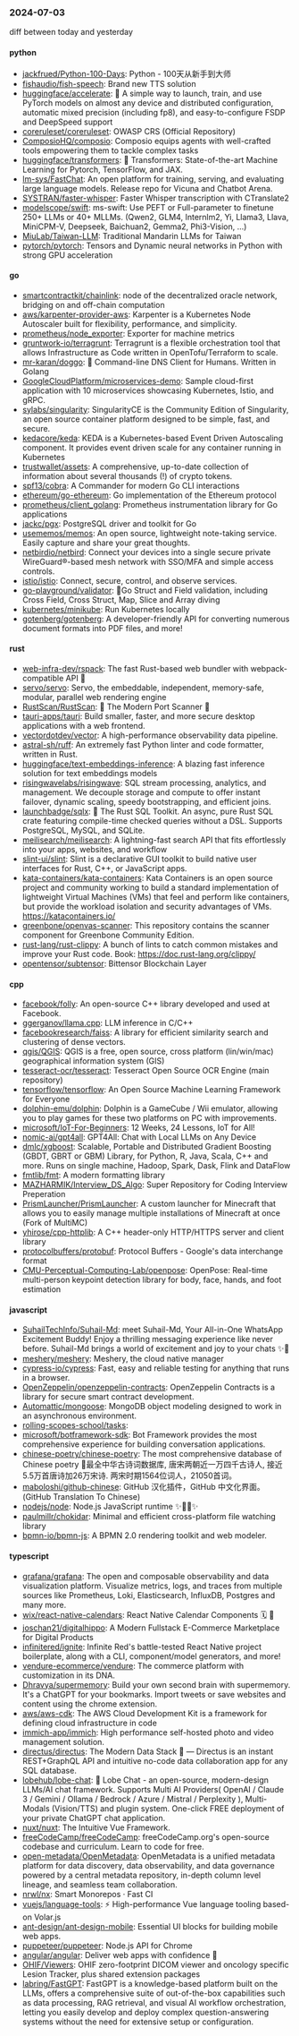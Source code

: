 ### 2024-07-03
diff between today and yesterday

#### python
* [jackfrued/Python-100-Days](https://github.com/jackfrued/Python-100-Days): Python - 100天从新手到大师
* [fishaudio/fish-speech](https://github.com/fishaudio/fish-speech): Brand new TTS solution
* [huggingface/accelerate](https://github.com/huggingface/accelerate): 🚀 A simple way to launch, train, and use PyTorch models on almost any device and distributed configuration, automatic mixed precision (including fp8), and easy-to-configure FSDP and DeepSpeed support
* [coreruleset/coreruleset](https://github.com/coreruleset/coreruleset): OWASP CRS (Official Repository)
* [ComposioHQ/composio](https://github.com/ComposioHQ/composio): Composio equips agents with well-crafted tools empowering them to tackle complex tasks
* [huggingface/transformers](https://github.com/huggingface/transformers): 🤗 Transformers: State-of-the-art Machine Learning for Pytorch, TensorFlow, and JAX.
* [lm-sys/FastChat](https://github.com/lm-sys/FastChat): An open platform for training, serving, and evaluating large language models. Release repo for Vicuna and Chatbot Arena.
* [SYSTRAN/faster-whisper](https://github.com/SYSTRAN/faster-whisper): Faster Whisper transcription with CTranslate2
* [modelscope/swift](https://github.com/modelscope/swift): ms-swift: Use PEFT or Full-parameter to finetune 250+ LLMs or 40+ MLLMs. (Qwen2, GLM4, Internlm2, Yi, Llama3, Llava, MiniCPM-V, Deepseek, Baichuan2, Gemma2, Phi3-Vision, ...)
* [MiuLab/Taiwan-LLM](https://github.com/MiuLab/Taiwan-LLM): Traditional Mandarin LLMs for Taiwan
* [pytorch/pytorch](https://github.com/pytorch/pytorch): Tensors and Dynamic neural networks in Python with strong GPU acceleration

#### go
* [smartcontractkit/chainlink](https://github.com/smartcontractkit/chainlink): node of the decentralized oracle network, bridging on and off-chain computation
* [aws/karpenter-provider-aws](https://github.com/aws/karpenter-provider-aws): Karpenter is a Kubernetes Node Autoscaler built for flexibility, performance, and simplicity.
* [prometheus/node_exporter](https://github.com/prometheus/node_exporter): Exporter for machine metrics
* [gruntwork-io/terragrunt](https://github.com/gruntwork-io/terragrunt): Terragrunt is a flexible orchestration tool that allows Infrastructure as Code written in OpenTofu/Terraform to scale.
* [mr-karan/doggo](https://github.com/mr-karan/doggo): 🐶 Command-line DNS Client for Humans. Written in Golang
* [GoogleCloudPlatform/microservices-demo](https://github.com/GoogleCloudPlatform/microservices-demo): Sample cloud-first application with 10 microservices showcasing Kubernetes, Istio, and gRPC.
* [sylabs/singularity](https://github.com/sylabs/singularity): SingularityCE is the Community Edition of Singularity, an open source container platform designed to be simple, fast, and secure.
* [kedacore/keda](https://github.com/kedacore/keda): KEDA is a Kubernetes-based Event Driven Autoscaling component. It provides event driven scale for any container running in Kubernetes
* [trustwallet/assets](https://github.com/trustwallet/assets): A comprehensive, up-to-date collection of information about several thousands (!) of crypto tokens.
* [spf13/cobra](https://github.com/spf13/cobra): A Commander for modern Go CLI interactions
* [ethereum/go-ethereum](https://github.com/ethereum/go-ethereum): Go implementation of the Ethereum protocol
* [prometheus/client_golang](https://github.com/prometheus/client_golang): Prometheus instrumentation library for Go applications
* [jackc/pgx](https://github.com/jackc/pgx): PostgreSQL driver and toolkit for Go
* [usememos/memos](https://github.com/usememos/memos): An open source, lightweight note-taking service. Easily capture and share your great thoughts.
* [netbirdio/netbird](https://github.com/netbirdio/netbird): Connect your devices into a single secure private WireGuard®-based mesh network with SSO/MFA and simple access controls.
* [istio/istio](https://github.com/istio/istio): Connect, secure, control, and observe services.
* [go-playground/validator](https://github.com/go-playground/validator): 💯Go Struct and Field validation, including Cross Field, Cross Struct, Map, Slice and Array diving
* [kubernetes/minikube](https://github.com/kubernetes/minikube): Run Kubernetes locally
* [gotenberg/gotenberg](https://github.com/gotenberg/gotenberg): A developer-friendly API for converting numerous document formats into PDF files, and more!

#### rust
* [web-infra-dev/rspack](https://github.com/web-infra-dev/rspack): The fast Rust-based web bundler with webpack-compatible API 🦀️
* [servo/servo](https://github.com/servo/servo): Servo, the embeddable, independent, memory-safe, modular, parallel web rendering engine
* [RustScan/RustScan](https://github.com/RustScan/RustScan): 🤖 The Modern Port Scanner 🤖
* [tauri-apps/tauri](https://github.com/tauri-apps/tauri): Build smaller, faster, and more secure desktop applications with a web frontend.
* [vectordotdev/vector](https://github.com/vectordotdev/vector): A high-performance observability data pipeline.
* [astral-sh/ruff](https://github.com/astral-sh/ruff): An extremely fast Python linter and code formatter, written in Rust.
* [huggingface/text-embeddings-inference](https://github.com/huggingface/text-embeddings-inference): A blazing fast inference solution for text embeddings models
* [risingwavelabs/risingwave](https://github.com/risingwavelabs/risingwave): SQL stream processing, analytics, and management. We decouple storage and compute to offer instant failover, dynamic scaling, speedy bootstrapping, and efficient joins.
* [launchbadge/sqlx](https://github.com/launchbadge/sqlx): 🧰 The Rust SQL Toolkit. An async, pure Rust SQL crate featuring compile-time checked queries without a DSL. Supports PostgreSQL, MySQL, and SQLite.
* [meilisearch/meilisearch](https://github.com/meilisearch/meilisearch): A lightning-fast search API that fits effortlessly into your apps, websites, and workflow
* [slint-ui/slint](https://github.com/slint-ui/slint): Slint is a declarative GUI toolkit to build native user interfaces for Rust, C++, or JavaScript apps.
* [kata-containers/kata-containers](https://github.com/kata-containers/kata-containers): Kata Containers is an open source project and community working to build a standard implementation of lightweight Virtual Machines (VMs) that feel and perform like containers, but provide the workload isolation and security advantages of VMs. https://katacontainers.io/
* [greenbone/openvas-scanner](https://github.com/greenbone/openvas-scanner): This repository contains the scanner component for Greenbone Community Edition.
* [rust-lang/rust-clippy](https://github.com/rust-lang/rust-clippy): A bunch of lints to catch common mistakes and improve your Rust code. Book: https://doc.rust-lang.org/clippy/
* [opentensor/subtensor](https://github.com/opentensor/subtensor): Bittensor Blockchain Layer

#### cpp
* [facebook/folly](https://github.com/facebook/folly): An open-source C++ library developed and used at Facebook.
* [ggerganov/llama.cpp](https://github.com/ggerganov/llama.cpp): LLM inference in C/C++
* [facebookresearch/faiss](https://github.com/facebookresearch/faiss): A library for efficient similarity search and clustering of dense vectors.
* [qgis/QGIS](https://github.com/qgis/QGIS): QGIS is a free, open source, cross platform (lin/win/mac) geographical information system (GIS)
* [tesseract-ocr/tesseract](https://github.com/tesseract-ocr/tesseract): Tesseract Open Source OCR Engine (main repository)
* [tensorflow/tensorflow](https://github.com/tensorflow/tensorflow): An Open Source Machine Learning Framework for Everyone
* [dolphin-emu/dolphin](https://github.com/dolphin-emu/dolphin): Dolphin is a GameCube / Wii emulator, allowing you to play games for these two platforms on PC with improvements.
* [microsoft/IoT-For-Beginners](https://github.com/microsoft/IoT-For-Beginners): 12 Weeks, 24 Lessons, IoT for All!
* [nomic-ai/gpt4all](https://github.com/nomic-ai/gpt4all): GPT4All: Chat with Local LLMs on Any Device
* [dmlc/xgboost](https://github.com/dmlc/xgboost): Scalable, Portable and Distributed Gradient Boosting (GBDT, GBRT or GBM) Library, for Python, R, Java, Scala, C++ and more. Runs on single machine, Hadoop, Spark, Dask, Flink and DataFlow
* [fmtlib/fmt](https://github.com/fmtlib/fmt): A modern formatting library
* [MAZHARMIK/Interview_DS_Algo](https://github.com/MAZHARMIK/Interview_DS_Algo): Super Repository for Coding Interview Preperation
* [PrismLauncher/PrismLauncher](https://github.com/PrismLauncher/PrismLauncher): A custom launcher for Minecraft that allows you to easily manage multiple installations of Minecraft at once (Fork of MultiMC)
* [yhirose/cpp-httplib](https://github.com/yhirose/cpp-httplib): A C++ header-only HTTP/HTTPS server and client library
* [protocolbuffers/protobuf](https://github.com/protocolbuffers/protobuf): Protocol Buffers - Google's data interchange format
* [CMU-Perceptual-Computing-Lab/openpose](https://github.com/CMU-Perceptual-Computing-Lab/openpose): OpenPose: Real-time multi-person keypoint detection library for body, face, hands, and foot estimation

#### javascript
* [SuhailTechInfo/Suhail-Md](https://github.com/SuhailTechInfo/Suhail-Md): meet Suhail-Md, Your All-in-One WhatsApp Excitement Buddy! Enjoy a thrilling messaging experience like never before. Suhail-Md brings a world of excitement and joy to your chats ✨🤖
* [meshery/meshery](https://github.com/meshery/meshery): Meshery, the cloud native manager
* [cypress-io/cypress](https://github.com/cypress-io/cypress): Fast, easy and reliable testing for anything that runs in a browser.
* [OpenZeppelin/openzeppelin-contracts](https://github.com/OpenZeppelin/openzeppelin-contracts): OpenZeppelin Contracts is a library for secure smart contract development.
* [Automattic/mongoose](https://github.com/Automattic/mongoose): MongoDB object modeling designed to work in an asynchronous environment.
* [rolling-scopes-school/tasks](https://github.com/rolling-scopes-school/tasks): 
* [microsoft/botframework-sdk](https://github.com/microsoft/botframework-sdk): Bot Framework provides the most comprehensive experience for building conversation applications.
* [chinese-poetry/chinese-poetry](https://github.com/chinese-poetry/chinese-poetry): The most comprehensive database of Chinese poetry 🧶最全中华古诗词数据库, 唐宋两朝近一万四千古诗人, 接近5.5万首唐诗加26万宋诗. 两宋时期1564位词人，21050首词。
* [maboloshi/github-chinese](https://github.com/maboloshi/github-chinese): GitHub 汉化插件，GitHub 中文化界面。 (GitHub Translation To Chinese)
* [nodejs/node](https://github.com/nodejs/node): Node.js JavaScript runtime ✨🐢🚀✨
* [paulmillr/chokidar](https://github.com/paulmillr/chokidar): Minimal and efficient cross-platform file watching library
* [bpmn-io/bpmn-js](https://github.com/bpmn-io/bpmn-js): A BPMN 2.0 rendering toolkit and web modeler.

#### typescript
* [grafana/grafana](https://github.com/grafana/grafana): The open and composable observability and data visualization platform. Visualize metrics, logs, and traces from multiple sources like Prometheus, Loki, Elasticsearch, InfluxDB, Postgres and many more.
* [wix/react-native-calendars](https://github.com/wix/react-native-calendars): React Native Calendar Components 🗓️ 📆
* [joschan21/digitalhippo](https://github.com/joschan21/digitalhippo): A Modern Fullstack E-Commerce Marketplace for Digital Products
* [infinitered/ignite](https://github.com/infinitered/ignite): Infinite Red's battle-tested React Native project boilerplate, along with a CLI, component/model generators, and more!
* [vendure-ecommerce/vendure](https://github.com/vendure-ecommerce/vendure): The commerce platform with customization in its DNA.
* [Dhravya/supermemory](https://github.com/Dhravya/supermemory): Build your own second brain with supermemory. It's a ChatGPT for your bookmarks. Import tweets or save websites and content using the chrome extension.
* [aws/aws-cdk](https://github.com/aws/aws-cdk): The AWS Cloud Development Kit is a framework for defining cloud infrastructure in code
* [immich-app/immich](https://github.com/immich-app/immich): High performance self-hosted photo and video management solution.
* [directus/directus](https://github.com/directus/directus): The Modern Data Stack 🐰 — Directus is an instant REST+GraphQL API and intuitive no-code data collaboration app for any SQL database.
* [lobehub/lobe-chat](https://github.com/lobehub/lobe-chat): 🤯 Lobe Chat - an open-source, modern-design LLMs/AI chat framework. Supports Multi AI Providers( OpenAI / Claude 3 / Gemini / Ollama / Bedrock / Azure / Mistral / Perplexity ), Multi-Modals (Vision/TTS) and plugin system. One-click FREE deployment of your private ChatGPT chat application.
* [nuxt/nuxt](https://github.com/nuxt/nuxt): The Intuitive Vue Framework.
* [freeCodeCamp/freeCodeCamp](https://github.com/freeCodeCamp/freeCodeCamp): freeCodeCamp.org's open-source codebase and curriculum. Learn to code for free.
* [open-metadata/OpenMetadata](https://github.com/open-metadata/OpenMetadata): OpenMetadata is a unified metadata platform for data discovery, data observability, and data governance powered by a central metadata repository, in-depth column level lineage, and seamless team collaboration.
* [nrwl/nx](https://github.com/nrwl/nx): Smart Monorepos · Fast CI
* [vuejs/language-tools](https://github.com/vuejs/language-tools): ⚡ High-performance Vue language tooling based-on Volar.js
* [ant-design/ant-design-mobile](https://github.com/ant-design/ant-design-mobile): Essential UI blocks for building mobile web apps.
* [puppeteer/puppeteer](https://github.com/puppeteer/puppeteer): Node.js API for Chrome
* [angular/angular](https://github.com/angular/angular): Deliver web apps with confidence 🚀
* [OHIF/Viewers](https://github.com/OHIF/Viewers): OHIF zero-footprint DICOM viewer and oncology specific Lesion Tracker, plus shared extension packages
* [labring/FastGPT](https://github.com/labring/FastGPT): FastGPT is a knowledge-based platform built on the LLMs, offers a comprehensive suite of out-of-the-box capabilities such as data processing, RAG retrieval, and visual AI workflow orchestration, letting you easily develop and deploy complex question-answering systems without the need for extensive setup or configuration.

